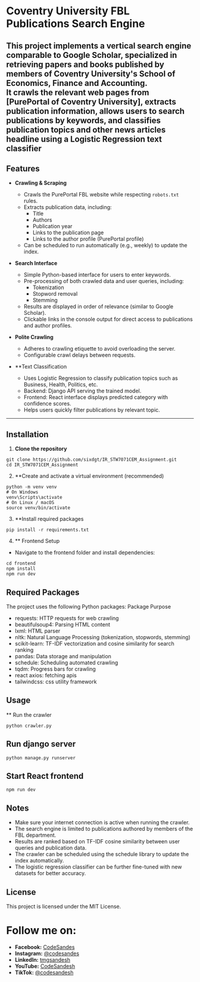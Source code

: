 # Coventry University FBL Publications Search Engine
This project implements a **vertical search engine** comparable to Google Scholar, specialized in retrieving **papers and books published by members of Coventry University's School of Economics, Finance and Accounting**.  
It crawls the relevant web pages from [PurePortal of Coventry University], extracts publication information, allows users to search publications by keywords, and classifies publication topics and other news articles headline using a Logistic Regression text classifier
---

## Features

- **Crawling & Scraping**  
  - Crawls the PurePortal FBL website while respecting `robots.txt` rules.  
  - Extracts publication data, including:
    - Title  
    - Authors  
    - Publication year  
    - Links to the publication page  
    - Links to the author profile (PurePortal profile)  
  - Can be scheduled to run automatically (e.g., weekly) to update the index.

- **Search Interface**  
  - Simple Python-based interface for users to enter keywords.  
  - Pre-processing of both crawled data and user queries, including:
    - Tokenization  
    - Stopword removal  
    - Stemming  
  - Results are displayed in order of relevance (similar to Google Scholar).  
  - Clickable links in the console output for direct access to publications and author profiles.

- **Polite Crawling**  
  - Adheres to crawling etiquette to avoid overloading the server.  
  - Configurable crawl delays between requests.

- **Text Classification
  - Uses Logistic Regression to classify publication topics such as Business, Health, Politics, etc.
  - Backend: Django API serving the trained model.
  - Frontend: React interface displays predicted category with confidence scores.
  - Helps users quickly filter publications by relevant topic.
---

## Installation

1. **Clone the repository**  

```
git clone https://github.com/sixdgt/IR_STW7071CEM_Assignment.git
cd IR_STW7071CEM_Assignment
```
2. **Create and activate a virtual environment (recommended)
```
python -m venv venv
# On Windows
venv\Scripts\activate
# On Linux / macOS
source venv/bin/activate
```
3. **Install required packages
```
pip install -r requirements.txt
```
4. ** Frontend Setup
- Navigate to the frontend folder and install dependencies:
```
cd frontend
npm install
npm run dev
```
## Required Packages
The project uses the following Python packages:
Package	Purpose
- requests:	HTTP requests for web crawling
- beautifulsoup4:	Parsing HTML content
- lxml:	HTML parser
- nltk:	Natural Language Processing (tokenization, stopwords, stemming)
- scikit-learn:	TF-IDF vectorization and cosine similarity for search ranking
- pandas:	Data storage and manipulation
- schedule:	Scheduling automated crawling
- tqdm:	Progress bars for crawling
- react axios:  fetching apis
- tailwindcss:  css utility framework

## Usage
** Run the crawler
```
python crawler.py
```
## Run django server
```
python manage.py runserver
```
## Start React frontend
```
npm run dev
```

## Notes
- Make sure your internet connection is active when running the crawler.
- The search engine is limited to publications authored by members of the FBL department.
- Results are ranked based on TF-IDF cosine similarity between user queries and publication data.
- The crawler can be scheduled using the schedule library to update the index automatically.
- The logistic regression classifier can be further fine-tuned with new datasets for better accuracy.

## License
This project is licensed under the MIT License.

# Follow me on:
- **Facebook:** [CodeSandes](https://www.facebook.com/codesandes)
- **Instagram:** [@codesandes](https://www.instagram.com/codesandes/)
- **LinkedIn:** [tmgsandesh](https://www.linkedin.com/in/tmgsandesh/)
- **YouTube:** [CodeSandesh](https://www.youtube.com/@codesandesh)
- **TikTok:** [@codesandesh](https://www.tiktok.com/codesandesh/)


